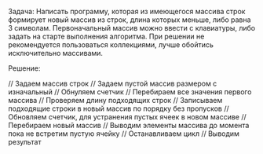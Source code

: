 Задача: Написать программу, которая из имеющегося массива строк формирует новый массив из строк, длина которых меньше, либо равна 3 символам. Первоначальный массив можно ввести с клавиатуры, либо задать на старте выполнения алгоритма. При решении не рекомендуется пользоваться коллекциями, лучше обойтись исключительно массивами.

Решение:

// Задаем массив строк
// Задаем пустой массив размером с изначальный
// Обнуляем счетчик
// Перебираем все значения первого массива
// Проверяем длину подходящих строк
// Записываем подходящие строки в новый массив по порядку без пропусков
// Обновляем счетчик, для устранения пустых ячеек в новом массиве
// Перебираем новый массив
// Выводим элементы массива до момента пока не встретим пустую ячейку
// Останавливаем цикл
// Выводим результат
